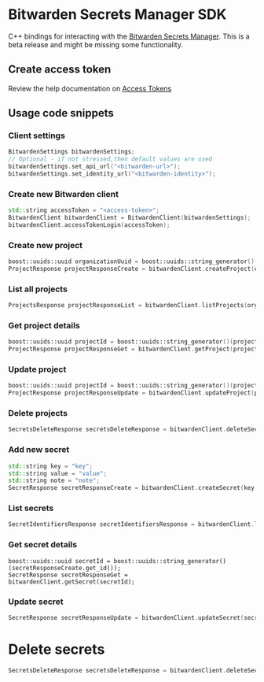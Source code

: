 # Bitwarden Secrets Manager SDK

C++ bindings for interacting with the [Bitwarden Secrets Manager]. This is a beta release and might be missing some functionality.

## Create access token

Review the help documentation on [Access Tokens]

## Usage code snippets

### Client settings

```c++
BitwardenSettings bitwardenSettings;
// Optional - if not stressed,then default values are used
bitwardenSettings.set_api_url("<bitwarden-url>");
bitwardenSettings.set_identity_url("<bitwarden-identity>");
```


### Create new Bitwarden client

```c++
std::string accessToken = "<access-token>";
BitwardenClient bitwardenClient = BitwardenClient(bitwardenSettings);
bitwardenClient.accessTokenLogin(accessToken);
```

### Create new project

```c++
boost::uuids::uuid organizationUuid = boost::uuids::string_generator()("<organization-id>");
ProjectResponse projectResponseCreate = bitwardenClient.createProject(organizationUuid, "TestProject");
```

### List all projects

```c++
ProjectsResponse projectResponseList = bitwardenClient.listProjects(organizationUuid);
```

### Get project details

```c++
boost::uuids::uuid projectId = boost::uuids::string_generator()(projectResponseCreate.get_id());
ProjectResponse projectResponseGet = bitwardenClient.getProject(projectId);
```

### Update project

```c++
boost::uuids::uuid projectId = boost::uuids::string_generator()(projectResponseCreate.get_id());
ProjectResponse projectResponseUpdate = bitwardenClient.updateProject(projectId, organizationUuid, "TestProjectUpdated");
```

### Delete projects

```c++
SecretsDeleteResponse secretsDeleteResponse = bitwardenClient.deleteSecrets({secretId});
```

### Add new secret

```c++
std::string key = "key";
std::string value = "value";
std::string note = "note";
SecretResponse secretResponseCreate = bitwardenClient.createSecret(key, value, note, organizationUuid, {projectId});
```

### List secrets

```c++
SecretIdentifiersResponse secretIdentifiersResponse = bitwardenClient.listSecrets(organizationUuid);
```

### Get secret details

```
boost::uuids::uuid secretId = boost::uuids::string_generator()(secretResponseCreate.get_id());
SecretResponse secretResponseGet = bitwardenClient.getSecret(secretId);
```

### Update secret
```c++
SecretResponse secretResponseUpdate = bitwardenClient.updateSecret(secretId, "key2", "value2", "note2", organizationUuid, {projectId});
```

# Delete secrets

```c++
SecretsDeleteResponse secretsDeleteResponse = bitwardenClient.deleteSecrets({secretId});
```

[Access Tokens]: https://bitwarden.com/help/access-tokens/
[Bitwarden Secrets Manager]: https://bitwarden.com/products/secrets-manager/
